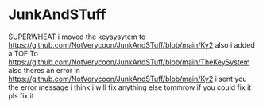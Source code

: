 # JunkAndSTuff
SUPERWHEAT i moved the keysysytem to https://github.com/NotVerycoon/JunkAndSTuff/blob/main/Ky2
also i added a TOF To https://github.com/NotVerycoon/JunkAndSTuff/blob/main/TheKeySystem
also theres an error in https://github.com/NotVerycoon/JunkAndSTuff/blob/main/Ky2
i sent you the error message i think
i will fix anything else tommrow 
if you could fix it pls fix it
